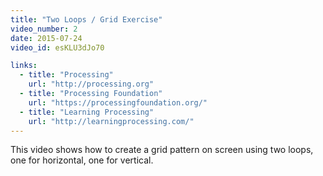 ```yaml
---
title: "Two Loops / Grid Exercise"
video_number: 2
date: 2015-07-24
video_id: esKLU3dJo70

links:
  - title: "Processing"
    url: "http://processing.org"
  - title: "Processing Foundation"
    url: "https://processingfoundation.org/"
  - title: "Learning Processing"
    url: "http://learningprocessing.com/"
---
```


This video shows how to create a grid pattern on screen using two loops, one for horizontal, one for vertical.
